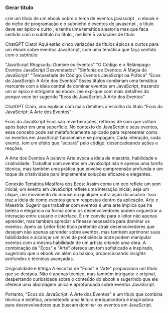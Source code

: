 ### Gerar titulo


crie um título de um ebook sobre o tema de eventos javascript , o ebook é do nicho de programação e o subnicho é eventos do javascript , o título deve ser épico e curto , e tenha uma temática aleatoria mas que faca sentido com o subtitulo no título , me liste 5 variações de título

ChatGPT
Claro! Aqui estão cinco variações de títulos épicos e curtos para um ebook sobre eventos JavaScript, com uma temática que faça sentido com o subtítulo:

"JavaScript Rhapsody: Domine os Eventos"
"O Código e o Relâmpago: Eventos JavaScript Desvendados"
"Sinfonia de Eventos: A Magia do JavaScript"
"Tempestade de Código: Eventos JavaScript na Prática"
"Ecos do JavaScript: A Arte dos Eventos"
Esses títulos combinam uma temática marcante com a ideia central de dominar eventos em JavaScript, trazendo um ar épico e intrigante ao ebook.
me explique com mais detalhes do porque voce ter sugerido 
"Ecos do JavaScript: A Arte dos Eventos"

ChatGPT
Claro, vou explicar com mais detalhes a escolha do título "Ecos do JavaScript: A Arte dos Eventos":

Ecos do JavaScript
Ecos são reverberações, reflexos de som que voltam após bater em uma superfície. No contexto do JavaScript e seus eventos, esse conceito pode ser metaforicamente aplicado para representar como os eventos em JavaScript funcionam e se propagam. Cada interação, cada evento, tem um efeito que "ecoará" pelo código, desencadeando ações e reações.

A Arte dos Eventos
A palavra Arte evoca a ideia de maestria, habilidade e criatividade. Trabalhar com eventos em JavaScript não é apenas uma tarefa técnica, mas também uma prática que envolve compreensão profunda e um toque de criatividade para implementar soluções eficazes e elegantes.

Conexão Temática
Metáfora dos Ecos: Assim como um eco reflete um som inicial, um evento em JavaScript reflete uma interação inicial, seja um clique, um movimento do mouse ou qualquer outra ação do usuário. Isso traz a ideia de como eventos geram respostas dentro da aplicação.
Arte e Maestria: Sugerir que trabalhar com eventos é uma arte implica que há beleza e elegância na forma como os desenvolvedores podem orquestrar a interação entre usuário e interface. É um convite para o leitor não apenas aprender, mas também apreciar a finesse necessária para dominar os eventos.
Apelo ao Leitor
Este título pretende atrair desenvolvedores que desejam não apenas aprender sobre eventos, mas também aprimorar suas habilidades e alcançar um nível de proficiência onde podem manipular eventos com a mesma habilidade de um artista criando uma obra. A combinação de "Ecos" e "Arte" oferece um tom sofisticado e inspirado, sugerindo que o ebook vai além do básico, proporcionando insights profundos e técnicas avançadas.

Originalidade e Intriga
A escolha de "Ecos" e "Arte" proporciona um título que se destaca. Não é apenas técnico, mas também intrigante e original, despertando curiosidade sobre o conteúdo do ebook e sugerindo que ele oferece uma abordagem única e aprofundada sobre eventos JavaScript.

Portanto, "Ecos do JavaScript: A Arte dos Eventos" é um título que combina técnica e estética, prometendo uma leitura enriquecedora e inspiradora para desenvolvedores que buscam dominar os eventos em JavaScript.